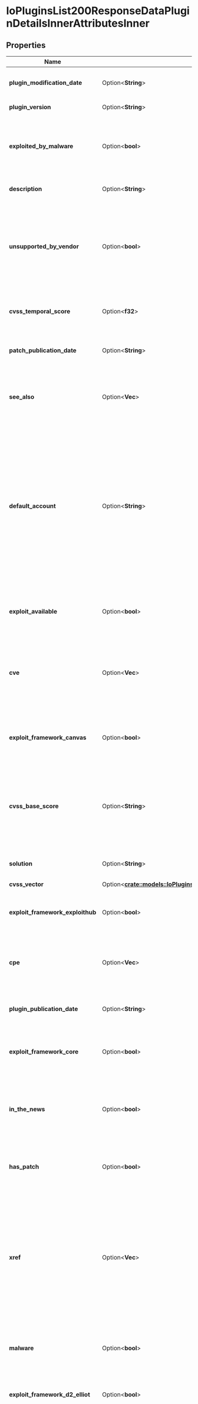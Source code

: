 # IoPluginsList200ResponseDataPluginDetailsInnerAttributesInner

## Properties

Name | Type | Description | Notes
------------ | ------------- | ------------- | -------------
**plugin_modification_date** | Option<**String**> | The date when Tenable last updated the plugin. | [optional]
**plugin_version** | Option<**String**> | The version of the plugin. | [optional]
**exploited_by_malware** | Option<**bool**> | Indicates whether the vulnerability discovered by this plugin is known to be exploited by malware. | [optional]
**description** | Option<**String**> | The extended description of the plugin. | [optional]
**unsupported_by_vendor** | Option<**bool**> | Indicates whether the software found by this plugin is unsupported by the software's vendor (for example, Windows 95 or Firefox 3). | [optional]
**cvss_temporal_score** | Option<**f32**> | The raw CVSSv2 temporal metrics for the vulnerability. | [optional]
**patch_publication_date** | Option<**String**> | The date when the vendor published a patch for the vulnerability. | [optional]
**see_also** | Option<**Vec<String>**> | Links to external websites that contain helpful information about the vulnerability. | [optional]
**default_account** | Option<**String**> | Indicates whether the plugin checks for default accounts requiring the use of credentials other than the credentials provided in the scan policy. For more information, see [What are the plugins that test for default accounts?](https://community.tenable.com/s/article/What-are-the-plugins-that-test-for-default-accounts) in the Tenable Community Portal. | [optional]
**exploit_available** | Option<**bool**> | Indicates whether a known public exploit exists for the vulnerability. | [optional]
**cve** | Option<**Vec<String>**> | A list of Common Vulnerabilities and Exposures (CVE) IDs for the vulnerabilities associated with the plugin. | [optional]
**exploit_framework_canvas** | Option<**bool**> | Indicates whether an exploit exists in the Immunity CANVAS framework. | [optional]
**cvss_base_score** | Option<**String**> | The CVSSv2 base score (intrinsic and fundamental characteristics of a vulnerability that are constant over time and user environments). | [optional]
**solution** | Option<**String**> | Remediation information for the vulnerability. | [optional]
**cvss_vector** | Option<[**crate::models::IoPluginsList200ResponseDataPluginDetailsInnerAttributesInnerCvssVector**](io_plugins_list_200_response_data_plugin_details_inner_attributes_inner_cvss_vector.md)> |  | [optional]
**exploit_framework_exploithub** | Option<**bool**> | Indicates whether an exploit exists in the ExploitHub framework. | [optional]
**cpe** | Option<**Vec<String>**> | A list of plugin target systems identified by Common Platform Enumeration (CPE). | [optional]
**plugin_publication_date** | Option<**String**> | The date when Tenable originally published the plugin. | [optional]
**exploit_framework_core** | Option<**bool**> | Indicates whether an exploit exists in the CORE Impact framework. | [optional]
**in_the_news** | Option<**bool**> | Indicates whether this plugin has received media attention (for example, ShellShock, Meltdown). | [optional]
**has_patch** | Option<**bool**> | Indicates whether the vendor has published a patch for the vulnerability. | [optional]
**xref** | Option<**Vec<String>**> | References to third-party information about the vulnerability, exploit, or update associated with the plugin. Each reference includes a type, for example, 'FEDORA', and an ID, for example, '2003-047'. | [optional]
**malware** | Option<**bool**> | Indicates whether the plugin targets potentially malicious files or processes. | [optional]
**exploit_framework_d2_elliot** | Option<**bool**> | Indicates an exploit exists in the D2 Elliot Web Exploitation framework. | [optional]
**xrefs** | Option<**Vec<String>**> | References to third-party information about the vulnerability, exploit, or update associated with the plugin. Each reference includes a type and an ID. For example, 'FEDORA' and '2003-047'. | [optional]
**risk_factor** | Option<**String**> | The risk factor associated with the plugin. Possible values are: Low, Medium, High, or Critical. | [optional]
**synopsis** | Option<**String**> | A brief summary of the vulnerability or vulnerabilities associated with the plugin. | [optional]
**cvss3_temporal_score** | Option<**f32**> | The CVSSv3 temporal metrics for the vulnerability. | [optional]
**exploited_by_nessus** | Option<**bool**> | Indicates whether Nessus exploited the vulnerability during the process of identification. | [optional]
**cvss3_base_score** | Option<**String**> | The CVSSv3 base score (intrinsic and fundamental characteristics of a vulnerability that are constant over time and user environments). | [optional]
**exploit_framework_metasploit** | Option<**bool**> | Indicates whether an exploit exists in the Metasploit framework. | [optional]
**plugin_type** | Option<**String**> | Plugin type, for example, local, remote, or combined. For more information about plugin type, see [Nessus Plugin Types and Categories](https://community.tenable.com/s/article/Nessus-Plugin-Types-and-Categories) in the Tenable Community Portal. | [optional]
**vpr** | Option<[**crate::models::IoPluginsList200ResponseDataPluginDetailsInnerAttributesInnerVpr**](io_plugins_list_200_response_data_plugin_details_inner_attributes_inner_vpr.md)> |  | [optional]

[[Back to Model list]](../README.md#documentation-for-models) [[Back to API list]](../README.md#documentation-for-api-endpoints) [[Back to README]](../README.md)


